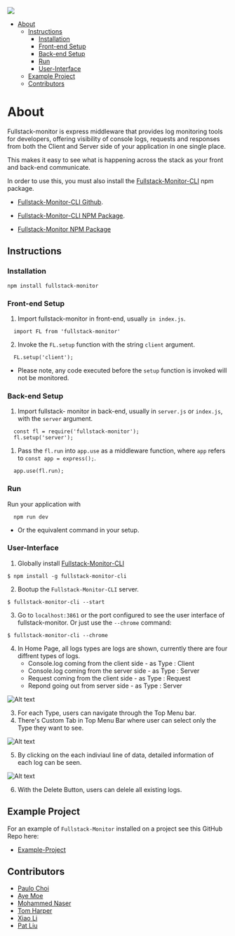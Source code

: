 ![](./img/Fullstack-Monitor-Banner.jpeg)

- [About](#about)
  - [Instructions](#instructions)
    - [Installation](#installation)
    - [Front-end Setup](#front-end-setup)
    - [Back-end Setup](#back-end-setup)
    - [Run](#run)
    - [User-Interface](#user-interface)
  - [Example Project](#example-project)
  - [Contributors](#contributors)

# About
Fullstack-monitor is express middleware that provides log monitoring tools for developers, offering visibility of console logs, requests and responses from both the Client and Server side of your application in one single place.

This makes it easy to see what is happening across the stack as your front and back-end communicate.

In order to use this, you must also install the [Fullstack-Monitor-CLI](https://github.com/PFA-Pink-Fairy-Armadillo/fullstack-monitor-cli) npm package.

- [Fullstack-Monitor-CLI Github](https://github.com/PFA-Pink-Fairy-Armadillo/fullstack-monitor-cli).
- [Fullstack-Monitor-CLI NPM Package](https://www.npmjs.com/package/fullstack-monitor-cli).

- [Fullstack-Monitor NPM Package](https://www.npmjs.com/package/fullstack-monitor)

## Instructions

### Installation
```
npm install fullstack-monitor
```
### Front-end Setup
1. Import fullstack-monitor in front-end, usually `in index.js`.
```
  import FL from 'fullstack-monitor'
```
            
2. Invoke the `FL.setup` function with the string `client` argument.
```
  FL.setup('client');
```
- Please note, any code executed before the `setup` function is invoked will not be monitored.

### Back-end Setup
1. Import fullstack- monitor in back-end, usually in `server.js` or `index.js`, with the `server` argument. 
```
  const fl = require('fullstack-monitor');
  fl.setup('server');
```

1. Pass the `fl.run` into `app.use` as a middleware function, where `app` refers to `const app = express();`.
```
  app.use(fl.run);
```


### Run
Run your application with
```
  npm run dev
```
- Or the equivalent command in your setup.

### User-Interface
1. Globally install [Fullstack-Monitor-CLI](https://www.npmjs.com/package/fullstack-monitor-cli)
```
$ npm install -g fullstack-monitor-cli
```
2. Bootup the `Fullstack-Monitor-CLI` server.
```
$ fullstack-monitor-cli --start
```
3. Go to `localhost:3861` or the port configured to see the user interface of fullstack-monitor. Or just use the `--chrome` command:
```
$ fullstack-monitor-cli --chrome
```
4. In Home Page, all logs types are logs are shown, currently there are four diffrent types of logs.
    - Console.log coming from the client side - as  Type : Client
    - Console.log coming from the server side - as  Type : Server
    - Request coming from the client side - as Type : Request
    - Repond going out from server side - as Type : Server
    
![Alt text](/img/main_page.PNG?raw=true "Main Page")

3. For each Type, users can navigate through the Top Menu bar.
4. There's Custom Tab in Top Menu Bar where user can select only the Type they want to see.

![Alt text](/img/custom_logs.PNG?raw=true "Custom Logs")

5. By clicking on the each indiviaul line of data, detailed information of each log can be seen.

![Alt text](/img/detailed_info.PNG?raw=true "Detailed Info")

6. With the Delete Button, users can delele all existing logs.

## Example Project

For an example of `Fullstack-Monitor` installed on a project see this GitHub Repo here:

- [Example-Project](https://github.com/PFA-Pink-Fairy-Armadillo/Example-Project)

## Contributors

- [Paulo Choi](https://github.com/paulochoi)
- [Aye Moe](https://github.com/ayemmoe)
- [Mohammed Naser](https://github.com/mnaser11218)
- [Tom Harper](https://github.com/tommyrharper)
- [Xiao Li](https://github.com/xiaotongli)
- [Pat Liu](https://github.com/patrickliuhhs)
